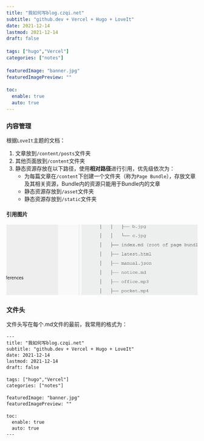 ```yaml
---
title: "我如何写blog.czqi.net"
subtitle: "github.dev + Vercel + Hugo + LoveIt"
date: 2021-12-14
lastmod: 2021-12-14
draft: false

tags: ["hugo","Vercel"]
categories: ["notes"]

featuredImage: "banner.jpg"
featuredImagePreview: ""

toc:
  enable: true
  auto: true
---
```


### 内容管理
根据`LoveIt`主题的文档：
1. 文章放到`/content/posts`文件夹
2. 其他页面放到`/content`文件夹
3. 静态资源存放在以下路径，使用**相对路径**进行引用，优先级依次为：
    - 为每篇文章在`/content`下创建一个文件夹（称为`Page Bundle`），存放文章及其相关资源，Bundle内的资源只能用于Bundle内的文章
    - 静态资源存放到`/asset`文件夹
    - 静态资源存放到`/static`文件夹

#### 引用图片
![banner](banner.png)



### 文件头
文件头写在每个.md文件的最前，我常用的格式为：
```
---
title: "我如何写blog.czqi.net"
subtitle: "github.dev + Vercel + Hugo + LoveIt"
date: 2021-12-14
lastmod: 2021-12-14
draft: false

tags: ["hugo","Vercel"]
categories: ["notes"]

featuredImage: "banner.jpg"
featuredImagePreview: ""

toc:
  enable: true
  auto: true
---
```